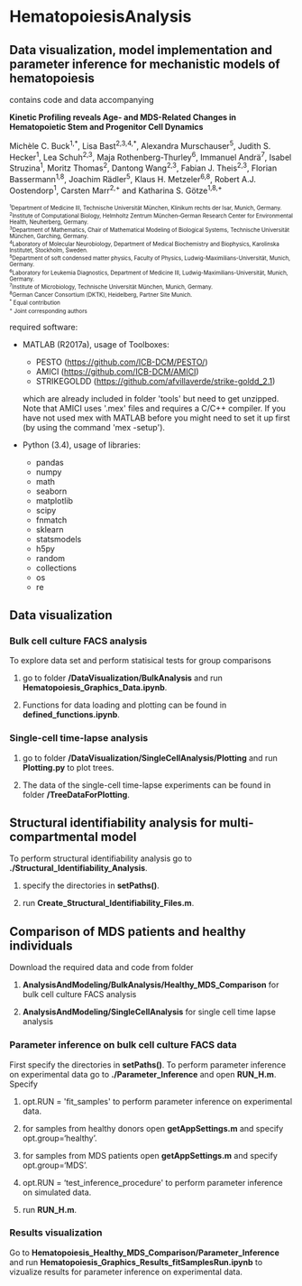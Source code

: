 # HematopoiesisAnalysis
## Data visualization, model implementation and parameter inference for mechanistic models of hematopoiesis
contains code and data accompanying

<strong>Kinetic Profiling reveals Age- and MDS-Related Changes in Hematopoietic Stem and Progenitor Cell Dynamics</strong> 

Michèle C. Buck<sup>1,\*</sup>, Lisa Bast<sup>2,3,4,\*</sup>, Alexandra Murschauser<sup>5</sup>, Judith S. Hecker<sup>1</sup>, Lea Schuh<sup>2,3</sup>,  Maja Rothenberg-Thurley<sup>6</sup>, Immanuel Andrä<sup>7</sup>, Isabel Struzina<sup>1</sup>, Moritz Thomas<sup>2</sup>, Dantong Wang<sup>2,3</sup>, Fabian J. Theis<sup>2,3</sup>, Florian Bassermann<sup>1,8</sup>, Joachim Rädler<sup>5</sup>, Klaus H. Metzeler<sup>6,8</sup>, Robert A.J. Oostendorp<sup>1</sup>, Carsten Marr<sup>2,+</sup> and Katharina S. Götze<sup>1,8,+</sup>

<sub><sup>
<sup>1</sup>Department of Medicine III, Technische Universität München, Klinikum rechts der Isar, Munich, Germany. <br>
<sup>2</sup>Institute of Computational Biology, Helmholtz Zentrum München–German Research Center for Environmental Health, Neuherberg, Germany. <br>
<sup>3</sup>Department of Mathematics, Chair of Mathematical Modeling of Biological Systems, Technische Universität München, Garching, Germany. <br>
<sup>4</sup>Laboratory of Molecular Neurobiology, Department of Medical Biochemistry and Biophysics, Karolinska Institutet, Stockholm, Sweden.<br>
<sup>5</sup>Department of soft condensed matter physics, Faculty of Physics, Ludwig-Maximilians-Universität, Munich, Germany. <br>
<sup>6</sup>Laboratory for Leukemia Diagnostics, Department of Medicine III, Ludwig-Maximilians-Universität, Munich, Germany. <br>
<sup>7</sup>Institute of Microbiology, Technische Universität München, Munich, Germany. <br>
<sup>8</sup>German Cancer Consortium (DKTK), Heidelberg, Partner Site Munich. <br>
<sup>*</sup> Equal contribution <br>
<sup>+</sup> Joint corresponding authors <br>
</sup></sub>

 required software: 
- MATLAB (R2017a), usage of Toolboxes:
  - PESTO (https://github.com/ICB-DCM/PESTO/)
  - AMICI (https://github.com/ICB-DCM/AMICI) 
  - STRIKEGOLDD (https://github.com/afvillaverde/strike-goldd_2.1)
 
  which are already included in folder 'tools' but need to get unzipped. Note that AMICI uses '.mex' files and requires a C/C++ compiler.   If you have not used mex with MATLAB before you might need to set it up first (by using the command 'mex -setup').
  
- Python (3.4), usage of libraries:
  - pandas
  - numpy
  - math
  - seaborn
  - matplotlib
  - scipy
  - fnmatch
  - sklearn
  - statsmodels
  - h5py
  - random
  - collections
  - os
  - re

<h2>Data visualization</h2> 
<h3>Bulk cell culture FACS analysis</h3> 
To explore data set and perform statisical tests for group comparisons 

  1. go to folder <strong>/DataVisualization/BulkAnalysis</strong> and run <strong>Hematopoiesis_Graphics_Data.ipynb</strong>.
  
  2. Functions for data loading and plotting can be found in <strong>defined_functions.ipynb</strong>.
  
<h3>Single-cell time-lapse analysis</h3> 

  1. go to folder <strong>/DataVisualization/SingleCellAnalysis/Plotting</strong> and run <strong>Plotting.py</strong> to plot trees.
  
  2. The data of the single-cell time-lapse experiments can be found in folder <strong>/TreeDataForPlotting</strong>.
  

<h2>Structural identifiability analysis for multi-compartmental model</h2>
To perform structural identifiability analysis go to <strong>./Structural_Identifiability_Analysis</strong>.

  1. specify the directories in <strong>setPaths()</strong>.
    
  2. run <strong>Create_Structural_Identifiability_Files.m</strong>.
  
    
<h2>Comparison of MDS patients and healthy individuals</h2> 

Download the required data and code from folder 

  1. <strong>AnalysisAndModeling/BulkAnalysis/Healthy_MDS_Comparison</strong> for bulk cell culture FACS analysis
  
  2. <strong>AnalysisAndModeling/SingleCellAnalysis</strong> for single cell time lapse analysis
  

<h3>Parameter inference on bulk cell culture FACS data</h3>
First specify the directories in <strong>setPaths()</strong>. To perform parameter inference on experimental data go to <strong>./Parameter_Inference</strong> and open <strong>RUN_H.m</strong>. Specify
    
  1. opt.RUN = 'fit_samples' to perform parameter inference on experimental data.

   1. for samples from healthy donors open <strong>getAppSettings.m</strong> and specify opt.group=‘healthy’.
        
   2. for samples from MDS patients open <strong>getAppSettings.m</strong> and specify opt.group=‘MDS’.
        
  2. opt.RUN = ‘test_inference_procedure' to perform parameter inference on simulated data.
    
  3. run <strong>RUN_H.m</strong>.
  
 
<h3>Results visualization</h3> 
Go to <strong>Hematopoiesis_Healthy_MDS_Comparison/Parameter_Inference</strong> and run <strong>Hematopoiesis_Graphics_Results_fitSamplesRun.ipynb</strong> to vizualize results for parameter inference on experimental data.
